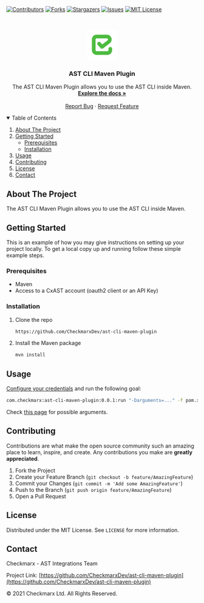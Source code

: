 <!--
*** Thanks for checking out the AST CLI Maven Plugin. If you have a suggestion
*** that would make this better, please fork the repo and create a pull request
*** or simply open an issue with the tag "enhancement".
*** Thanks again! Now go create something AMAZING! :D
-->



<!-- PROJECT SHIELDS -->
<!--
*** I'm using markdown "reference style" links for readability.
*** Reference links are enclosed in brackets [ ] instead of parentheses ( ).
*** See the bottom of this document for the declaration of the reference variables
*** for contributors-url, forks-url, etc. This is an optional, concise syntax you may use.
*** https://www.markdownguide.org/basic-syntax/#reference-style-links
-->
[![Contributors][contributors-shield]][contributors-url]
[![Forks][forks-shield]][forks-url]
[![Stargazers][stars-shield]][stars-url]
[![Issues][issues-shield]][issues-url]
[![MIT License][license-shield]][license-url]



<!-- PROJECT LOGO -->
<br />
<p align="center">
  <a href="">
    <img src="logo.png" alt="Logo" width="80" height="80">
  </a>


<h3 align="center">AST CLI Maven Plugin</h3>
  <p align="center">
    The AST CLI Maven Plugin allows you to use the AST CLI inside Maven.
    <br />
    <a href=""><strong>Explore the docs »</strong></a>
    <br />
    <br />
    <a href="https://github.com/CheckmarxDev/ast-cli-maven-plugin/issues/new">Report Bug</a>
    ·
    <a href="https://github.com/CheckmarxDev/ast-cli-maven-plugin/issues/new">Request Feature</a>
  </p>
</p>



<!-- TABLE OF CONTENTS -->
<details open="open">
  <summary>Table of Contents</summary>
  <ol>
    <li>
      <a href="#about-the-project">About The Project</a>
    </li>
    <li>
      <a href="#getting-started">Getting Started</a>
      <ul>
        <li><a href="#prerequisites">Prerequisites</a></li>
        <li><a href="#installation">Installation</a></li>
      </ul>
    </li>
    <li><a href="#usage">Usage</a></li>
    <li><a href="#contributing">Contributing</a></li>
    <li><a href="#license">License</a></li>
    <li><a href="#contact">Contact</a></li>
  </ol>
</details>



<!-- ABOUT THE PROJECT -->
## About The Project

The AST CLI Maven Plugin allows you to use the AST CLI inside Maven.


<!-- GETTING STARTED -->
## Getting Started

This is an example of how you may give instructions on setting up your project locally.
To get a local copy up and running follow these simple example steps.

### Prerequisites

- Maven
- Access to a CxAST account (oauth2 client or an API Key)


### Installation

1. Clone the repo
   ```sh
   https://github.com/CheckmarxDev/ast-cli-maven-plugin
   ```
2. Install the Maven package
   ```sh
   mvn install
   ```


<!-- USAGE EXAMPLES -->
## Usage
[Configure your credentials](https://checkmarx.atlassian.net/wiki/spaces/AST/pages/6025543721/Authentication+for+CxAST+CLI+and+Plugins) and run the following goal:
   ```sh
   com.checkmarx:ast-cli-maven-plugin:0.0.1:run "-Darguments=..." -f pom.xml
   ```
Check [this page](https://checkmarx.atlassian.net/wiki/spaces/AST/pages/3039953091/CLI+Commands) for possible arguments.

<!-- CONTRIBUTING -->
## Contributing

Contributions are what make the open source community such an amazing place to learn, inspire, and create. Any contributions you make are **greatly appreciated**.

1. Fork the Project
2. Create your Feature Branch (`git checkout -b feature/AmazingFeature`)
3. Commit your Changes (`git commit -m 'Add some AmazingFeature'`)
4. Push to the Branch (`git push origin feature/AmazingFeature`)
5. Open a Pull Request



<!-- LICENSE -->
## License

Distributed under the MIT License. See `LICENSE` for more information.



<!-- CONTACT -->
## Contact

Checkmarx - AST Integrations Team

Project Link: [https://github.com/CheckmarxDev/ast-cli-maven-plugin](https://github.com/CheckmarxDev/ast-cli-maven-plugin)


© 2021 Checkmarx Ltd. All Rights Reserved.

<!-- MARKDOWN LINKS & IMAGES -->
<!-- https://www.markdownguide.org/basic-syntax/#reference-style-links -->
[contributors-shield]: https://img.shields.io/github/contributors/CheckmarxDev/ast-cli-maven-plugin.svg?style=flat-square
[contributors-url]: https://github.com/CheckmarxDev/ast-cli-maven-plugin/graphs/contributors
[forks-shield]: https://img.shields.io/github/forks/CheckmarxDev/ast-cli-maven-plugin.svg?style=flat-square
[forks-url]: https://github.com/CheckmarxDev/ast-cli-maven-plugin/network/members
[stars-shield]: https://img.shields.io/github/stars/CheckmarxDev/ast-cli-maven-plugin.svg?style=flat-square
[stars-url]: https://github.com/CheckmarxDev/ast-cli-maven-plugin/stargazers
[issues-shield]: https://img.shields.io/github/issues/CheckmarxDev/ast-cli-maven-plugin.svg?style=flat-square
[issues-url]: https://github.com/CheckmarxDev/ast-cli-maven-plugin/issues
[license-shield]: https://img.shields.io/github/license/CheckmarxDev/ast-cli-maven-plugin.svg?style=flat-square
[license-url]: https://github.com/CheckmarxDev/ast-cli-maven-plugin/blob/master/LICENSE
[product-screenshot]: images/screenshot.png